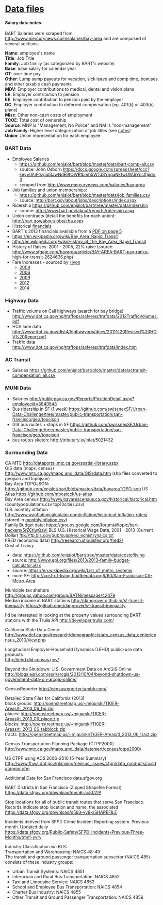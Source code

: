 [Data files](https://github.com/enjalot/bart/tree/master/data)
==========

#### Salary data notes:
BART Salaries were scraped from http://www.mercurynews.com/salaries/bay-area
and are composed of several sections:

**Name**: employee's name  
**Title**: Job Title  
**Family**: Job family (as categorized by BART's website)  
**Base**: base salary for calendar year  
**OT**: over time pay  
**Other**: Lump sump payouts for vacation, sick leave and comp time, bonuses and other taxable cash payments  
**MDV**: Employer contributions to medical, dental and vision plans  
**ER**: Employer contribution to pension  
**EE**: Employee contribution to pension paid by the employer  
**DC**: Employer contribution to deferred compensation (eg. 401(k) or 403(b) plans)  
**Misc**: Other non-cash costs of employment  
**TCOE**: Total cost of ownership  
**Source**: MNP is "Management, No Police" and NM is "non-management"  
**Job Family**: Higher level categorization of job titles (see [notes](https://github.com/enjalot/bart/blob/master/data/comp-data-cleaning-notes.txt))  
**Union**: Union representation for each employee  

### BART Data  
* Employee Salaries
	+ https://github.com/enjalot/bart/blob/master/data/bart-comp-all.csv
	+ source: John Osborn https://docs.google.com/spreadsheet/ccc?key=0AiFtsy5d3JwNdE9tOWRtbmh5WTJSYnpaNktwUWJjYnc#gid=3  
	+ scraped from http://www.mercurynews.com/salaries/bay-area
* Job families and union memberships: 
 	+ https://github.com/enjalot/bart/blob/master/data/job_families.csv
	+ source: http://bart.gov/about/jobs/descriptions/index.aspx
* Ridership https://github.com/enjalot/bart/tree/master/data/ridership
	+ source: http://www.bart.gov/about/reports/ridership.aspx
* Union contracts (detail the benefits for each union): http://bart.gov/about/jobs/cba.aspx
* Historical [financials](https://github.com/enjalot/bart/blob/master/data/financials-simple.csv)
* BART's 2013 financials available from a [PDF on page 5](http://www.bart.gov/docs/financials/FY2013_BART_Budget.pdf)
* https://en.wikipedia.org/wiki/Bay_Area_Rapid_Transit
* http://en.wikipedia.org/wiki/History_of_the_Bay_Area_Rapid_Transit
* History of Raises: 2001 - 2005, 22% raise (source: http://www.sfgate.com/bayarea/article/BAY-AREA-BART-pay-ranks-high-for-transit-2624636.php)
* Fare increases - sourced by [Hyon](http://slantedwindows.com/bart-is-bending-us-over-backwards/)
	+ [2004](http://www.berkeleydailyplanet.com/issue/2003-05-23/article/16679?headline=BART-Boosts-Fares-by-10-&status=301)  
	+ [2006](http://www.sfgate.com/default/article/BAY-AREA-BART-Caltrain-greet-2006-by-2585014.php)  
	+ [2009](http://bart.gov/news/articles/2009/news20090528.aspx)  
	+ [2012](http://www.bart.gov/news/articles/2012/news20120518.aspx)  
	+ [2014](http://www.sfgate.com/bayarea/article/BART-set-to-increase-fares-parking-costs-4318458.php)  

### Highway Data  
* Traffic volume on Cali highways (search for bay bridge) http://www.dot.ca.gov/hq/traffops/saferesr/trafdata/2012TrafficVolumes.pdf
* HOV lane data http://www.dot.ca.gov/dist4/highwayops/docs/2011%20Revised%20HOV%20Report.pdf
* Traffic data http://www.dot.ca.gov/hq/traffops/saferesr/trafdata/index.htm  

### AC Transit  
* Salaries https://github.com/enjalot/bart/blob/master/data/actransit-compensation_all.csv  

### MUNI Data
* Salaries http://publicpay.ca.gov/Reports/PositionDetail.aspx?employeeid=3940543
* Bus ridership in SF (1 week) https://github.com/swissnexSF/Urban-Data-Challenge/tree/master/public-transportation/san-francisco/geo/topojson
* GIS bus routes + stops in SF https://github.com/swissnexSF/Urban-Data-Challenge/tree/master/public-transportation/san-francisco/geo/topojson
* bus routes sketch: http://tributary.io/inlet/5021432

### Surrounding Data  
CA MTC http://dataportal.mtc.ca.gov/spatial-library.aspx  
GIS data (maps, census) http://www.mtc.ca.gov/maps_and_data/GIS/data.htm (shp files converted to geojson and topojson)  
Bay Area TOPOJSON: https://github.com/enjalot/bart/blob/master/data/bayareaTOPO.json
US Atlas https://github.com/mbostock/us-atlas  
Bay Area census http://www.bayareacensus.ca.gov/historical/historical.htm (countypopulations.csv top10cities.csv)  
U.S. monthly inflation http://www.usinflationcalculator.com/inflation/historical-inflation-rates/ (stored in [monthlyinflation.csv](https://github.com/enjalot/bart/blob/master/data/monthlyinflation.csv))  
Family Budget data: https://groups.google.com/forum/#!topic/bart-hackers/5rZCtiwQaVI
BLS U.S. Historical Wage Data, 2001 - 2013 (Current Dollar) ftp://ftp.bls.gov/pub/suppl/eci.echistrynaics.txt  
FRED (economic data) http://research.stlouisfed.org/fred2/  
Cost of Living:  
* data: https://github.com/enjalot/bart/tree/master/data/costofliving
* source: http://www.epi.org/files/2013/2013-family-budget-calculator.xlsx
* source: https://en.wikipedia.org/wiki/List_of_metro_systems  
* more SF: http://cost-of-living.findthedata.org/l/60/San-Francisco-CA-Metro-Area  

Municiple tax shelters http://groups.yahoo.com/group/BATN/message/42479  
Median income at BART stations http://dangrover.github.io/sf-transit-inequality https://github.com/dangrover/sf-transit-inequality  

I'd be interested in looking at the property values surrounding BART stations with the Trulia API http://developer.trulia.com/  

California State Data Center
http://www.dof.ca.gov/research/demographic/state_census_data_center/census_2010/view.php

Longitudinal Employer-Household Dynamics (LEHD) public-use data products  
http://lehd.did.census.gov/

Beyond the Shutdown: U.S. Government Data on ArcGIS Online  
http://blogs.esri.com/esri/arcgis/2013/10/04/beyond-shutdown-us-government-data-on-arcgis-online/  

CensusReporter
http://censusreporter.tumblr.com/

Detailed State Files for California (2013)  
block groups: http://openstreetmap.us/~migurski/TIGER-Areas/tl_2013_06_bg.zip  
places: http://openstreetmap.us/~migurski/TIGER-Areas/tl_2013_06_place.zip  
blocks: http://openstreetmap.us/~migurski/TIGER-Areas/tl_2013_06_tabblock.zip  
tracts: http://openstreetmap.us/~migurski/TIGER-Areas/tl_2013_06_tract.zip  

Census Transportation Planning Package (CTPP2000)  
http://www.mtc.ca.gov/maps_and_data/datamart/census/ctpp2000/  

US CTPP using ACS 2006-2010 (5-Year Summary)  
http://www.fhwa.dot.gov/planning/census_issues/ctpp/data_products/acsdataprod.cfm  

Additional Data for San Francisco data.sfgov.org  

BART Districts in San Francisco (Zipped Shapefile Format) https://data.sfgov.org/download/mnn6-ac5f/ZIP  

Stop locations for all of public transit routes that serve San Francisco. Records indicate stop location and name, the associated  
https://data.sfgov.org/download/s593-yv8k/SHAPEFILE  

Incidents derived from SFPD Crime Incident Reporting system. Previous month. Updated daily  
https://data.sfgov.org/Public-Safety/SFPD-Incidents-Previous-Three-Months/tmnf-yvry  

Industry Classification via BLS:  
Transportation and Warehousing: NAICS 48-49  
The transit and ground passenger transportation subsector (NAICS 485) consists of these industry groups:  
* Urban Transit Systems: NAICS 4851
* Interurban and Rural Bus Transportation: NAICS 4852
* Taxi and Limousine Service: NAICS 4853
* School and Employee Bus Transportation: NAICS 4854
* Charter Bus Industry: NAICS 4855
* Other Transit and Ground Passenger Transportation: NAICS 4859
